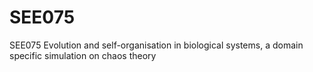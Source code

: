 # SEE075
SEE075 Evolution and self-organisation in biological systems, a domain specific simulation on chaos theory
